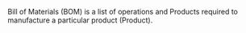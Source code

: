 Bill of Materials (BOM) is a list of operations and Products required to manufacture a particular product (Product).